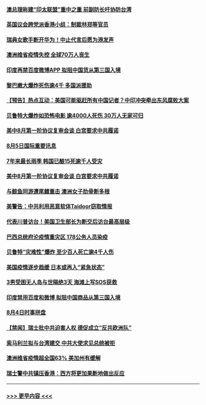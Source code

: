 #### [澳总理称建“印太联盟”重中之重 前副防长吁协防台湾](../pages/prog202/a102911410.md?t=08060302) 
#### [英国议会跨党派香港小组：制裁林郑等官员](../pages/prog202/a102911375.md?t=08060302) 
#### [瑞典女歌手断开华为！中止代言后愿为港发声](../pages/prog202/a102911368.md?t=08060302) 
#### [澳洲维省疫情失控 全球70万人丧生](../pages/prog202/a102911354.md?t=08060302) 
#### [印度再禁百度微博APP 拟阻中国货从第三国入境](../pages/prog202/a102911352.md?t=08060302) 
#### [黎巴嫩大爆炸死伤逾4千 多国派援助](../pages/prog202/a102911339.md?t=08060302) 
#### [【预告】热点互动：美国可能驱赶所有中国记者？中印冲突牵出东风腐败大案](../pages/prog202/a102911300.md?t=08060302) 
#### [贝鲁特大爆炸如恐怖电影 逾4000人死伤 30万人无家可归](../pages/prog202/a102911253.md?t=08060302) 
#### [美中8月第一阶协议复审会谈 白宫要求中共履诺](../pages/prog202/a102911096.md?t=08060302) 
#### [8月5日国际重要讯息](../pages/prog202/a102911091.md?t=08060302) 
#### [7年来最长雨季 韩国已酿15死逾千人受灾](../pages/prog202/a102911046.md?t=08060302) 
#### [美中8月第一阶协议复审会谈 白宫要求中共履诺](../pages/prog202/a102911045.md?t=08060302) 
#### [与鲸鱼同游遭尾鳍重击 澳洲女子肋骨断多根](../pages/prog202/a102910937.md?t=08060302) 
#### [美警告：中共利用恶意软体Taidoor窃取情报](../pages/prog202/a102910964.md?t=08060302) 
#### [代表川普访台！美国卫生部长为断交后访台最高层级](../pages/prog202/a102910957.md?t=08060302) 
#### [巴西总统府沦疫情重灾区 178公务人员染疫](../pages/prog202/a102910888.md?t=08060302) 
#### [贝鲁特“灾难性”爆炸 至少百人死亡逾4千人伤](../pages/prog202/a102910773.md?t=08060302) 
#### [美国疫情逐步趋缓 日本或再入“紧急状态”](../pages/prog202/a102910518.md?t=08060302) 
#### [3男受困无人岛与世隔绝3天 海滩上写SOS获救](../pages/prog202/a102910241.md?t=08060302) 
#### [印度禁用百度和微博 拟阻中国商品从第三国入境](../pages/prog202/a102910562.md?t=08060302) 
#### [8月4日时事拼盘](../pages/prog202/a102910560.md?t=08060302) 
#### [【禁闻】瑞士批中共迫害人权 德促成立“反共欧洲队”](../pages/prog202/a102910553.md?t=08060302) 
#### [索马利兰拟与台湾建交 中共大使求见总统被拒](../pages/prog202/a102910565.md?t=08060302) 
#### [澳洲维省疫情超全国63% 美加州有缓解](../pages/prog202/a102910369.md?t=08060302) 
#### [瑞士警中共镇压香港：西方将更加果断地做出反应](../pages/prog202/a102910265.md?t=08060302) 

----
#### [ >>> 更早内容 <<< ](../indexes/prog202-earlier.md)
